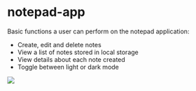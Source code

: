 # notepad-app

Basic functions a user can perform on the notepad application:
- Create, edit and delete notes
- View a list of notes stored in local storage
- View details about each note created
- Toggle between light or dark mode

![](notepad.gif)
